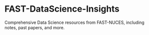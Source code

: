 # FAST-DataScience-Insights
Comprehensive Data Science resources from FAST-NUCES, including notes, past papers, and more.

